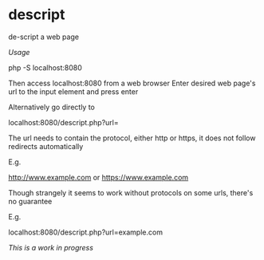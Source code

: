 # descript
de-script a web page


*Usage*

php -S localhost:8080

Then access localhost:8080 from a web browser
Enter desired web page's url to the input element and press enter

Alternatively go directly to

localhost:8080/descript.php?url=<url>

The url needs to contain the protocol, either http or https, it does not follow redirects automatically

E.g.

http://www.example.com or https://www.example.com

Though strangely it seems to work without protocols on some urls, there's no guarantee

E.g.

localhost:8080/descript.php?url=example.com

*This is a work in progress*
